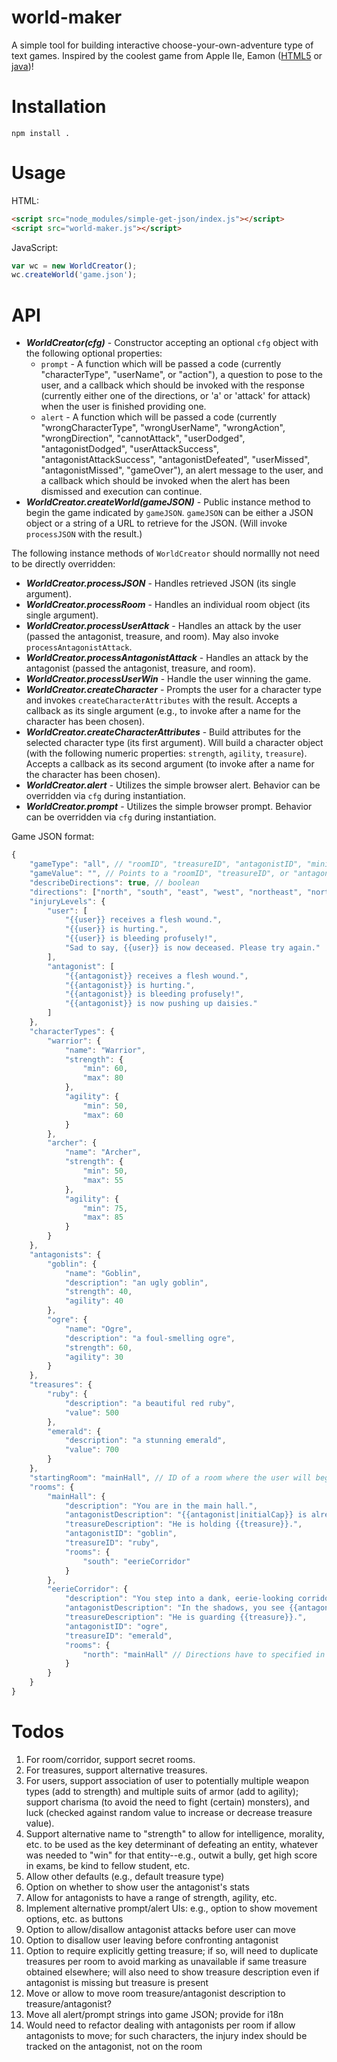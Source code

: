 # world-maker

A simple tool for building interactive choose-your-own-adventure
type of text games. Inspired by the coolest game from Apple IIe, Eamon ([HTML5](http://www.myabandonware.com/game/eamon-26k) or [java](http://www.eamonag.org/java/index.htm))!

# Installation

`npm install .`

# Usage

HTML:
```html
<script src="node_modules/simple-get-json/index.js"></script>
<script src="world-maker.js"></script>
```

JavaScript:

```js
var wc = new WorldCreator();
wc.createWorld('game.json');
```

# API

- ***WorldCreator(cfg)*** - Constructor accepting an optional `cfg` object with the following optional properties:
    - `prompt` - A function which will be passed a code (currently "characterType", "userName", or "action"), a question to pose to the user, and a callback which should be invoked with the response (currently either one of the directions, or 'a' or 'attack' for attack) when the user is finished providing one.
    - `alert` - A function which will be passed a code (currently "wrongCharacterType", "wrongUserName", "wrongAction", "wrongDirection", "cannotAttack", "userDodged", "antagonistDodged", "userAttackSuccess", "antagonistAttackSuccess", "antagonistDefeated", "userMissed", "antagonistMissed", "gameOver"), an alert message to the user, and a callback which should be invoked when the alert has been dismissed and execution can continue.
- ***WorldCreator.createWorld(gameJSON)*** - Public instance method to begin the game indicated by `gameJSON`. `gameJSON` can be either a JSON object or a string of a URL to retrieve for the JSON. (Will invoke `processJSON` with the result.)

The following instance methods of `WorldCreator` should normallly not need to be directly overridden:

- ***WorldCreator.processJSON*** - Handles retrieved JSON (its single argument).
- ***WorldCreator.processRoom*** - Handles an individual room object (its single argument).
- ***WorldCreator.processUserAttack*** - Handles an attack by the user (passed the antagonist, treasure, and room). May also invoke `processAntagonistAttack`.
- ***WorldCreator.processAntagonistAttack*** - Handles an attack by the antagonist (passed the antagonist, treasure, and room).
- ***WorldCreator.processUserWin*** - Handle the user winning the game.
- ***WorldCreator.createCharacter*** - Prompts the user for a character type and invokes `createCharacterAttributes` with the result. Accepts a callback as its single argument (e.g., to invoke after a name for the character has been chosen).
- ***WorldCreator.createCharacterAttributes*** - Build attributes for the selected character type (its first argument). Will build a character object (with the following numeric properties: `strength`, `agility`, `treasure`). Accepts a callback as its second argument (to invoke after a name for the character has been chosen).
- ***WorldCreator.alert*** - Utilizes the simple browser alert. Behavior can be overridden via `cfg` during instantiation.
- ***WorldCreator.prompt*** - Utilizes the simple browser prompt. Behavior can be overridden via `cfg` during instantiation.

Game JSON format:

```js
{
    "gameType": "all", // "roomID", "treasureID", "antagonistID", "minimumTreasure", or "all"; defaults to "all"
    "gameValue": "", // Points to a "roomID", "treasureID", or "antagonistID" string or a "minimumTreasure" numeric amount; not required if "gameType" is "all"
    "describeDirections": true, // boolean
    "directions": ["north", "south", "east", "west", "northeast", "northwest", "southeast", "southwest"], // An array of allowable directions
    "injuryLevels": {
        "user": [
            "{{user}} receives a flesh wound.",
            "{{user}} is hurting.",
            "{{user}} is bleeding profusely!",
            "Sad to say, {{user}} is now deceased. Please try again."
        ],
        "antagonist": [
            "{{antagonist}} receives a flesh wound.",
            "{{antagonist}} is hurting.",
            "{{antagonist}} is bleeding profusely!",
            "{{antagonist}} is now pushing up daisies."
        ]
    },
    "characterTypes": {
        "warrior": {
            "name": "Warrior",
            "strength": {
                "min": 60,
                "max": 80
            },
            "agility": {
                "min": 50,
                "max": 60
            }
        },
        "archer": {
            "name": "Archer",
            "strength": {
                "min": 50,
                "max": 55
            },
            "agility": {
                "min": 75,
                "max": 85
            }
        }
    },
    "antagonists": {
        "goblin": {
            "name": "Goblin",
            "description": "an ugly goblin",
            "strength": 40,
            "agility": 40
        },
        "ogre": {
            "name": "Ogre",
            "description": "a foul-smelling ogre",
            "strength": 60,
            "agility": 30
        }
    },
    "treasures": {
        "ruby": {
            "description": "a beautiful red ruby",
            "value": 500
        },
        "emerald": {
            "description": "a stunning emerald",
            "value": 700
        }
    },
    "startingRoom": "mainHall", // ID of a room where the user will begin
    "rooms": {
        "mainHall": {
            "description": "You are in the main hall.",
            "antagonistDescription": "{{antagonist|initialCap}} is already here to greet you.",
            "treasureDescription": "He is holding {{treasure}}.",
            "antagonistID": "goblin",
            "treasureID": "ruby",
            "rooms": {
                "south": "eerieCorridor"
            }
        },
        "eerieCorridor": {
            "description": "You step into a dank, eerie-looking corridor.",
            "antagonistDescription": "In the shadows, you see {{antagonist}}.",
            "treasureDescription": "He is guarding {{treasure}}.",
            "antagonistID": "ogre",
            "treasureID": "emerald",
            "rooms": {
                "north": "mainHall" // Directions have to specified in both ways; also allows one-way movement
            }
        }
    }
}
```

# Todos

1. For room/corridor, support secret rooms.
1. For treasures, support alternative treasures.
1. For users, support association of user to potentially multiple weapon types (add to strength) and multiple suits of armor (add to agility); support charisma (to avoid the need to fight (certain) monsters), and luck (checked against random value to increase or decrease treasure value).
1. Support alternative name to "strength" to allow for intelligence, morality, etc. to be used as the key determinant of defeating an entity, whatever was needed to "win" for that entity--e.g., outwit a bully, get high score in exams, be kind to fellow student, etc.
1. Allow other defaults (e.g., default treasure type)
1. Option on whether to show user the antagonist's stats
1. Allow for antagonists to have a range of strength, agility, etc.
1. Implement alternative prompt/alert UIs: e.g., option to show movement options, etc. as buttons
1. Option to allow/disallow antagonist attacks before user can move
1. Option to disallow user leaving before confronting antagonist
1. Option to require explicitly getting treasure; if so, will need to duplicate treasures per room to avoid marking as unavailable if same treasure obtained elsewhere; will also need to show treasure description even if antagonist is missing but treasure is present
1. Move or allow to move room treasure/antagonist description to treasure/antagonist?
1. Move all alert/prompt strings into game JSON; provide for i18n
1. Would need to refactor dealing with antagonists per room if allow antagonists to move; for such characters, the injury index should be tracked on the antagonist, not on the room
